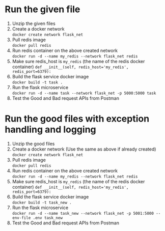 # Run the given file
1. Unzip the given files
2. Create a docker network <br />
`docker create network flask_net`
3. Pull redis image <br />
`docker pull redis`
4. Run redis container on the above created network <br />
`docker run -d --name my_redis --network flask_net redis`
5. Make sure redis_host is `my_redis` (the name of the redis docker container)
`def __init__(self, redis_host='my_redis', redis_port=6379):`
6. Build the flask service docker image <br />
`docker build -t task .`
7. Run the flask microservice <br />
`docker run -d --name task --network flask_net -p 5000:5000 task`
8. Test the Good and Bad request APIs from Postman

# Run the good files with exception handling and logging
1. Unzip the good files
2. Create a docker network (Use the same as above if already created) <br />
`docker create network flask_net`
3. Pull redis image <br />
`docker pull redis`
4. Run redis container on the above created network <br />
`docker run -d --name my_redis --network flask_net redis`
5. Make sure redis_host is `my_redis` (the name of the redis docker container)
`def __init__(self, redis_host='my_redis', redis_port=6379):`
6. Build the flask service docker image <br />
`docker build -t task_new .`
7. Run the flask microservice <br />
`docker run -d --name task_new --network flask_net -p 5001:5000 --env-file .env task_new`
8. Test the Good and Bad request APIs from Postman